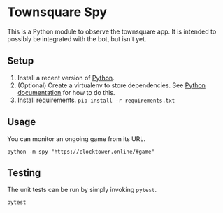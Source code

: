 # Townsquare Spy

This is a Python module to observe the townsquare app. It is intended to possibly be integrated with the bot, but isn't yet.

## Setup

1. Install a recent version of [Python](https://python.org/).
1. (Optional) Create a virtualenv to store dependencies. See [Python documentation](https://docs.python.org/3/library/venv.html) for how to do this.
1. Install requirements. `pip install -r requirements.txt`

## Usage

You can monitor an ongoing game from its URL.

```
python -m spy "https://clocktower.online/#game"
```

## Testing

The unit tests can be run by simply invoking `pytest`.

```
pytest
```